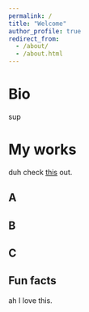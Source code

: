 ```yaml
---
permalink: /
title: "Welcome"
author_profile: true
redirect_from: 
  - /about/
  - /about.html
---
```



Bio
======
sup

My works 
======
duh
check [this](https://zhi0467.github.io/portfolio/) out.

A
------

B
------


C
------


Fun facts
------
ah I love this.
